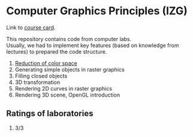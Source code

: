 # Computer Graphics Principles (IZG)
Link to [course card](https://www.fit.vut.cz/study/course/14046/.en).

This repository contains code from computer labs.  
Usually, we had to implement key features (based on knowledge from lectures) to prepared the code structure.

1. [Reduction of color space](color_space_reduction)
2. Generating simple objects in raster graphics
3. Filling closed objects
4. 3D transformation
5. Rendering 2D curves in raster graphics
6. Rendering 3D scene, OpenGL introduction

## Ratings of laboratories
1. 3/3
